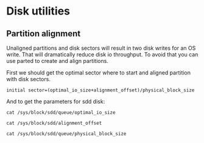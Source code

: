 # Disk utilities

## Partition alignment

Unaligned partitions and disk sectors will result in two disk writes for an OS write. 
That will dramatically reduce disk io throughput. To avoid that you can use parted to
create and align partitions.

First we should get the optimal sector where to start and aligned partition with disk
sectors.
```
initial sector=(optimal_io_size+alignment_offset)/physical_block_size
```
And to get the parameters for sdd disk:
```
cat /sys/block/sdd/queue/optimal_io_size
```
```
cat /sys/block/sdd/alignment_offset
```
```
cat /sys/block/sdd/queue/physical_block_size
```
